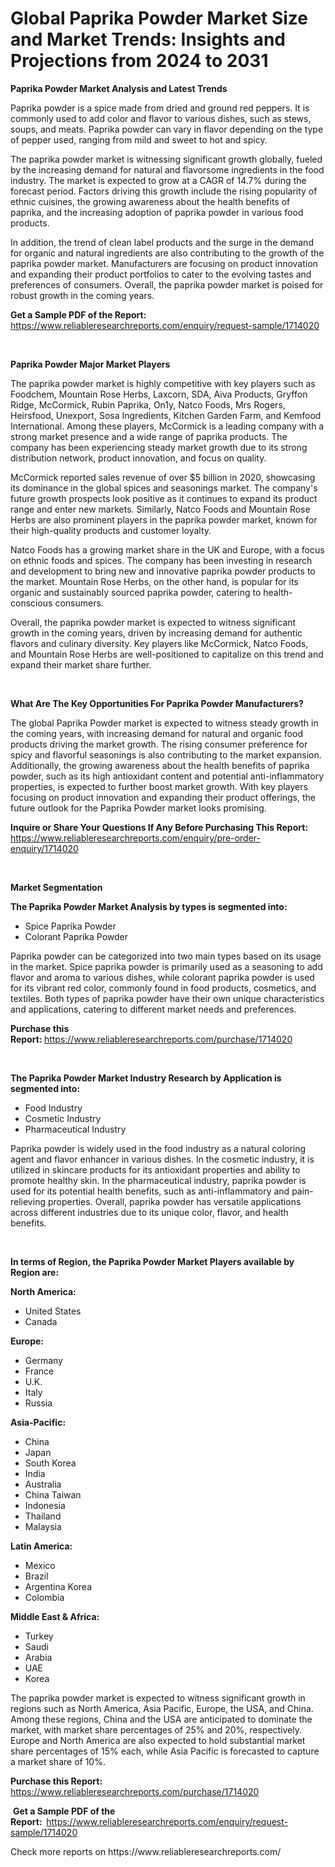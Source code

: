<p><h1>Global Paprika Powder Market Size and Market Trends: Insights and Projections from 2024 to 2031</h1></p><p><strong>Paprika Powder Market Analysis and Latest Trends</strong></p>
<p><p>Paprika powder is a spice made from dried and ground red peppers. It is commonly used to add color and flavor to various dishes, such as stews, soups, and meats. Paprika powder can vary in flavor depending on the type of pepper used, ranging from mild and sweet to hot and spicy.</p><p>The paprika powder market is witnessing significant growth globally, fueled by the increasing demand for natural and flavorsome ingredients in the food industry. The market is expected to grow at a CAGR of 14.7% during the forecast period. Factors driving this growth include the rising popularity of ethnic cuisines, the growing awareness about the health benefits of paprika, and the increasing adoption of paprika powder in various food products.</p><p>In addition, the trend of clean label products and the surge in the demand for organic and natural ingredients are also contributing to the growth of the paprika powder market. Manufacturers are focusing on product innovation and expanding their product portfolios to cater to the evolving tastes and preferences of consumers. Overall, the paprika powder market is poised for robust growth in the coming years.</p></p>
<p><strong>Get a Sample PDF of the Report:&nbsp;</strong> <a href="https://www.reliableresearchreports.com/enquiry/request-sample/1714020">https://www.reliableresearchreports.com/enquiry/request-sample/1714020</a></p>
<p>&nbsp;</p>
<p><strong>Paprika Powder Major Market Players</strong></p>
<p><p>The paprika powder market is highly competitive with key players such as Foodchem, Mountain Rose Herbs, Laxcorn, SDA, Aiva Products, Gryffon Ridge, McCormick, Rubin Paprika, On1y, Natco Foods, Mrs Rogers, Heirsfood, Unexport, Sosa Ingredients, Kitchen Garden Farm, and Kemfood International. Among these players, McCormick is a leading company with a strong market presence and a wide range of paprika products. The company has been experiencing steady market growth due to its strong distribution network, product innovation, and focus on quality.</p><p>McCormick reported sales revenue of over $5 billion in 2020, showcasing its dominance in the global spices and seasonings market. The company's future growth prospects look positive as it continues to expand its product range and enter new markets. Similarly, Natco Foods and Mountain Rose Herbs are also prominent players in the paprika powder market, known for their high-quality products and customer loyalty.</p><p>Natco Foods has a growing market share in the UK and Europe, with a focus on ethnic foods and spices. The company has been investing in research and development to bring new and innovative paprika powder products to the market. Mountain Rose Herbs, on the other hand, is popular for its organic and sustainably sourced paprika powder, catering to health-conscious consumers.</p><p>Overall, the paprika powder market is expected to witness significant growth in the coming years, driven by increasing demand for authentic flavors and culinary diversity. Key players like McCormick, Natco Foods, and Mountain Rose Herbs are well-positioned to capitalize on this trend and expand their market share further.</p></p>
<p>&nbsp;</p>
<p><strong>What Are The Key Opportunities For Paprika Powder Manufacturers?</strong></p>
<p><p>The global Paprika Powder market is expected to witness steady growth in the coming years, with increasing demand for natural and organic food products driving the market growth. The rising consumer preference for spicy and flavorful seasonings is also contributing to the market expansion. Additionally, the growing awareness about the health benefits of paprika powder, such as its high antioxidant content and potential anti-inflammatory properties, is expected to further boost market growth. With key players focusing on product innovation and expanding their product offerings, the future outlook for the Paprika Powder market looks promising.</p></p>
<p><strong>Inquire or Share Your Questions If Any Before Purchasing This Report:</strong> <a href="https://www.reliableresearchreports.com/enquiry/pre-order-enquiry/1714020">https://www.reliableresearchreports.com/enquiry/pre-order-enquiry/1714020</a></p>
<p>&nbsp;</p>
<p><strong>Market Segmentation</strong></p>
<p><strong>The Paprika Powder Market Analysis by types is segmented into:</strong></p>
<p><ul><li>Spice Paprika Powder</li><li>Colorant Paprika Powder</li></ul></p>
<p><p>Paprika powder can be categorized into two main types based on its usage in the market. Spice paprika powder is primarily used as a seasoning to add flavor and aroma to various dishes, while colorant paprika powder is used for its vibrant red color, commonly found in food products, cosmetics, and textiles. Both types of paprika powder have their own unique characteristics and applications, catering to different market needs and preferences.</p></p>
<p><strong>Purchase this Report:&nbsp;</strong><a href="https://www.reliableresearchreports.com/purchase/1714020">https://www.reliableresearchreports.com/purchase/1714020</a></p>
<p>&nbsp;</p>
<p><strong>The Paprika Powder Market Industry Research by Application is segmented into:</strong></p>
<p><ul><li>Food Industry</li><li>Cosmetic Industry</li><li>Pharmaceutical Industry</li></ul></p>
<p><p>Paprika powder is widely used in the food industry as a natural coloring agent and flavor enhancer in various dishes. In the cosmetic industry, it is utilized in skincare products for its antioxidant properties and ability to promote healthy skin. In the pharmaceutical industry, paprika powder is used for its potential health benefits, such as anti-inflammatory and pain-relieving properties. Overall, paprika powder has versatile applications across different industries due to its unique color, flavor, and health benefits.</p></p>
<p>&nbsp;</p>
<p><strong>In terms of Region, the Paprika Powder Market Players available by Region are:</strong></p>
<p>
    <p> <strong> North America: </strong>
        <ul>
            <li>United States</li>
            <li>Canada</li>
        </ul>
        </p> 
    <p> <strong> Europe: </strong>
        <ul>
            <li>Germany</li>
            <li>France</li>
            <li>U.K.</li>
            <li>Italy</li>
            <li>Russia</li>
        </ul>
        </p> 
    <p> <strong> Asia-Pacific: </strong>
        <ul>
            <li>China</li>
            <li>Japan</li>
            <li>South Korea</li>
            <li>India</li>
            <li>Australia</li>
            <li>China Taiwan</li>
            <li>Indonesia</li>
            <li>Thailand</li>
            <li>Malaysia</li>
        </ul>
        </p> 
    <p> <strong> Latin America: </strong>
        <ul>
            <li>Mexico</li>
            <li>Brazil</li>
            <li>Argentina Korea</li>
            <li>Colombia</li>
        </ul>
        </p> 
    <p> <strong> Middle East & Africa: </strong>
        <ul>
            <li>Turkey</li>
            <li>Saudi</li>
            <li>Arabia</li>
            <li>UAE</li>
            <li>Korea</li>
        </ul>
    </p>
    </p>
<p><p>The paprika powder market is expected to witness significant growth in regions such as North America, Asia Pacific, Europe, the USA, and China. Among these regions, China and the USA are anticipated to dominate the market, with market share percentages of 25% and 20%, respectively. Europe and North America are also expected to hold substantial market share percentages of 15% each, while Asia Pacific is forecasted to capture a market share of 10%.</p></p>
<p><strong>Purchase this Report: </strong><a href="https://www.reliableresearchreports.com/purchase/1714020">https://www.reliableresearchreports.com/purchase/1714020</a></p>
<p>&nbsp;<strong>Get a Sample PDF of the Report:&nbsp;&nbsp;</strong><a href="https://www.reliableresearchreports.com/enquiry/request-sample/1714020">https://www.reliableresearchreports.com/enquiry/request-sample/1714020</a></p>
<p><strong></strong></p>
<p>Check more reports on https://www.reliableresearchreports.com/</p>